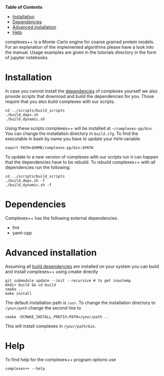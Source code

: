 <!-- markdown-toc start - Don't edit this section. Run M-x markdown-toc-refresh-toc -->
**Table of Contents**

- [Installation](#installation)
- [Dependencies](#dependencies)
- [Advanced installation](#advanced-installation)
- [Help](#help)

<!-- markdown-toc end -->
complexes++ is a Monte-Carlo engine for coarse grained protein models. For an
explanation of the implemented algorithms please have a look into the manual.
Usage examples are given in the tutorials directory in the form of jupyter
notebooks.

# Installation

In case you cannot install the [dependencies](#dependencies) of complexes yourself
we also provide scripts that download and build the dependencies for you. Those
require that you also build complexes with our scripts.

    cd ../scripts/build_scripts
    ./build_deps.sh
    ./build_dynamic.sh

Using these scripts complexes++ will be installed at `~/complexes-pp/bin`. You
can change the installation directory in `build.cfg`. To find the executable in
bash by name you have to update your `PATH` variable.

    export PATH=$HOME/complexes-pp/bin:$PATH

To update to a new version of complexes with our scripts run it can happen that the
dependencies have to be rebuild. To rebuild complexes++ with all dependencies run
the following:

    cd ../scripts/build_scripts
    ./build_deps.sh -f
    ./build_dynamic.sh -f


# Dependencies

Complexes++ has the following external dependencies.

- fmt
- yaml-cpp

# Advanced installation

Assuming all [build dependencies](#dependencies) are installed on your system you
can build and install complexes++ using cmake directly

    git submodule update --init --recursive # to get inastemp
    mkdir build && cd build
    cmake ..
    make install

The default installation path is `/usr`. To change the installation directory to
`/your/path` change the second line to

    cmake -DCMAKE_INSTALL_PREFIX:PATH=/your/path ..

This will install complexes in `/your/path/bin`.

# Help

To find help for the complexes++ program options use

    complexes++ --help
